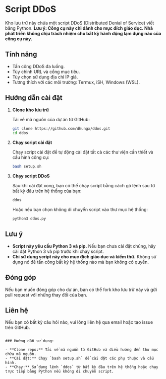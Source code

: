 # Script DDoS

Kho lưu trữ này chứa một script DDoS (Distributed Denial of Service) viết bằng Python. **Lưu ý: Công cụ này chỉ dành cho mục đích giáo dục. Nhà phát triển không chịu trách nhiệm cho bất kỳ hành động lạm dụng nào của công cụ này.**

## Tính năng

- Tấn công DDoS đa luồng.
- Tùy chỉnh URL và cổng mục tiêu.
- Tùy chọn sử dụng địa chỉ IP giả.
- Tương thích với các môi trường: Termux, iSH, Windows (WSL).

## Hướng dẫn cài đặt

1. **Clone kho lưu trữ**

   Tải về mã nguồn của dự án từ GitHub:

   ```bash
   git clone https://github.com/dhungx/ddos.git
   cd ddos
   ```

2. **Chạy script cài đặt**

   Chạy script cài đặt để tự động cài đặt tất cả các thư viện cần thiết và cấu hình công cụ:

   ```bash
   bash setup.sh
   ```

3. **Chạy script DDoS**

   Sau khi cài đặt xong, bạn có thể chạy script bằng cách gõ lệnh sau từ bất kỳ đâu trên hệ thống của bạn:

   ```bash
   ddos
   ```

   Hoặc nếu bạn chọn không di chuyển script vào thư mục hệ thống:

   ```bash
   python3 ddos.py
   ```

## Lưu ý

- **Script này yêu cầu Python 3 và pip.** Nếu bạn chưa cài đặt chúng, hãy cài đặt Python 3 và pip trước khi chạy script.
- **Chỉ sử dụng script này cho mục đích giáo dục và kiểm thử.** Không sử dụng nó để tấn công bất kỳ hệ thống nào mà bạn không có quyền.

## Đóng góp

Nếu bạn muốn đóng góp cho dự án, bạn có thể fork kho lưu trữ này và gửi pull request với những thay đổi của bạn.

## Liên hệ

Nếu bạn có bất kỳ câu hỏi nào, vui lòng liên hệ qua email hoặc tạo issue trên GitHub.
```

### Hướng dẫn sử dụng:

- **Clone repo:** Tải về mã nguồn từ GitHub và điều hướng đến thư mục chứa mã nguồn.
- **Cài đặt:** Chạy `bash setup.sh` để cài đặt các phụ thuộc và cấu hình.
- **Chạy:** Sử dụng lệnh `ddos` từ bất kỳ đâu trên hệ thống hoặc chạy trực tiếp bằng Python nếu không di chuyển script.